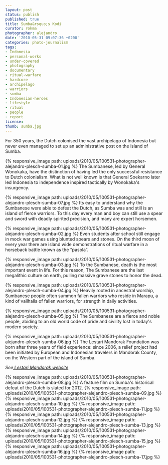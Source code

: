 ```yaml
---
layout: post
status: publish
published: true
title: Sumba&rsquo;s Kodi
curator: rokma
photographer: alejandro
date: '2010-05-31 09:07:36 +0200'
categories: photo-journalism
tags:
- Indonesia
- personal-works
- under-covered
- photography
- documentary
- ritual-warfare
- hardcore
- archipelago
- warriors
- sumba
- Indonesian-heroes
- lifestyle
- ritual
- people
- report
license:
thumb: sumba.jpg
---
```

For 350 years, the Dutch colonised the vast archipelago of Indonesia but never even managed to set up an administrative post on the island of Sumba.

{% responsive_image path: uploads/2010/05/100531-photographer-alejandro-plesch-sumba-01.jpg %}
The Sumbanese, led by General Wonokaka, have the distinction of having led the only successful resistance to Dutch colonialism. What is not well known is that General Soekarno later led Indonesia to independence inspired tactically by Wonokaka's insurgency.

{% responsive_image path: uploads/2010/05/100531-photographer-alejandro-plesch-sumba-07.jpg %}
Its easy to understand why the Sumbanese were able to defeat the Dutch, as Sumba was and still is an island of fierce warriors. To this day every man and boy can still use a spear and sword with deadly spirited precision, and many are expert horsemen.

{% responsive_image path: uploads/2010/05/100531-photographer-alejandro-plesch-sumba-02.jpg %}
Even students after school still engage in mock war games using blunted spears and stones. On the third moon of every year there are island wide demonstrations of ritual warfare in a horseback battle known as the &ldquo;pasola&rdquo;.

{% responsive_image path: uploads/2010/05/100531-photographer-alejandro-plesch-sumba-03.jpg %}
To the Sumbanese, death is the most important event in life.  For this reason, The Sumbanese are the last megalithic culture on earth, pulling massive grave stones to honor the dead.

{% responsive_image path: uploads/2010/05/100531-photographer-alejandro-plesch-sumba-04.jpg %}
Heavily rooted in ancestral worship, Sumbanese people often summon fallen warriors who reside in Marapu, a kind of vallhalla of fallen warriors, for strength in daily activities.

{% responsive_image path: uploads/2010/05/100531-photographer-alejandro-plesch-sumba-05.jpg %}
The Sumbanese are a fierce and noble people, abiding to an old world code of pride and civility lost in today's modern society.

{% responsive_image path: uploads/2010/05/100531-photographer-alejandro-plesch-sumba-06.jpg %}
The Lestari Mandorak Foundation was born after three years of field experience: since 2006, a relief project had been initiated by European and Indonesian travelers in Mandorak County, on the Western part of the island of Sumba.

_See<a href="http://mandorak.org" target="_blank"> Lestari Mandorak website</a>_


{% responsive_image path: uploads/2010/05/100531-photographer-alejandro-plesch-sumba-08.jpg %}
A feature film on Sumba's historical defeat of the Dutch is slated for 2012.
{% responsive_image path: uploads/2010/05/100531-photographer-alejandro-plesch-sumba-09.jpg %}
{% responsive_image path: uploads/2010/05/100531-photographer-alejandro-plesch-sumba-10.jpg %}
{% responsive_image path: uploads/2010/05/100531-photographer-alejandro-plesch-sumba-11.jpg %}
{% responsive_image path: uploads/2010/05/100531-photographer-alejandro-plesch-sumba-12.jpg %}
{% responsive_image path: uploads/2010/05/100531-photographer-alejandro-plesch-sumba-13.jpg %}
{% responsive_image path: uploads/2010/05/100531-photographer-alejandro-plesch-sumba-14.jpg %}
{% responsive_image path: uploads/2010/05/100531-photographer-alejandro-plesch-sumba-15.jpg %}
{% responsive_image path: uploads/2010/05/100531-photographer-alejandro-plesch-sumba-16.jpg %}
{% responsive_image path: uploads/2010/05/100531-photographer-alejandro-plesch-sumba-17.jpg %}
